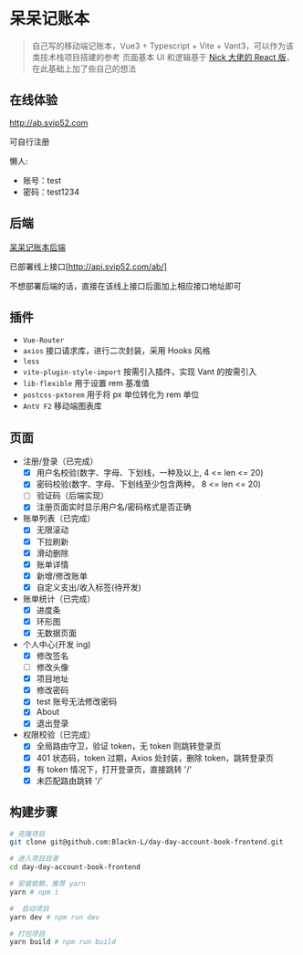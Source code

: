 # 呆呆记账本
> 自己写的移动端记账本，Vue3 + Typescript + Vite + Vant3，可以作为该类技术栈项目搭建的参考
> 页面基本 UI 和逻辑基于 [Nick 大佬的 React 版](https://github.com/Nick930826/juejue-vite-h)，在此基础上加了些自己的想法

## 在线体验
http://ab.svip52.com

可自行注册

懒人:
* 账号：test
* 密码：test1234


## 后端
[呆呆记账本后端](https://github.com/Blackn-L/day-day-account-book-backend)

已部署线上接口[http://api.svip52.com/ab/]

不想部署后端的话，直接在该线上接口后面加上相应接口地址即可

## 插件
* `Vue-Router`
* `axios` 接口请求库，进行二次封装，采用 Hooks 风格
* `less`
* `vite-plugin-style-import` 按需引入插件，实现 Vant 的按需引入
* `lib-flexible`  用于设置 rem 基准值
* `postcss-pxtorem` 用于将 px 单位转化为 rem 单位
* `AntV F2` 移动端图表库

## 页面
* 注册/登录（已完成）
  - [x] 用户名校验(数字、字母、下划线，一种及以上, 4 <= len <= 20)
  - [x] 密码校验(数字、字母、下划线至少包含两种， 8 <= len <= 20)
  - [ ] 验证码（后端实现）
  - [x] 注册页面实时显示用户名/密码格式是否正确

* 账单列表（已完成）
  - [x] 无限滚动
  - [x] 下拉刷新
  - [x] 滑动删除
  - [x] 账单详情
  - [x] 新增/修改账单
  - [x] 自定义支出/收入标签(待开发)
* 账单统计（已完成）
  - [x] 进度条
  - [x] 环形图
  - [x] 无数据页面
* 个人中心(开发 ing)
  - [x] 修改签名
  - [ ] 修改头像
  - [x] 项目地址
  - [x] 修改密码
  - [x] test 账号无法修改密码
  - [x] About
  - [x] 退出登录
* 权限校验（已完成）
  - [x] 全局路由守卫，验证 token，无 token 则跳转登录页
  - [x] 401 状态码，token 过期，Axios 处封装，删除 token，跳转登录页
  - [x] 有 token 情况下，打开登录页，直接跳转 '/'
  - [x] 未匹配路由跳转 '/'
## 构建步骤
``` bash
# 克隆项目
git clone git@github.com:Blackn-L/day-day-account-book-frontend.git

# 进入项目目录
cd day-day-account-book-frontend

# 安装依赖，推荐 yarn
yarn # npm i

#  启动项目
yarn dev # npm run dev

# 打包项目
yarn build # npm run build
